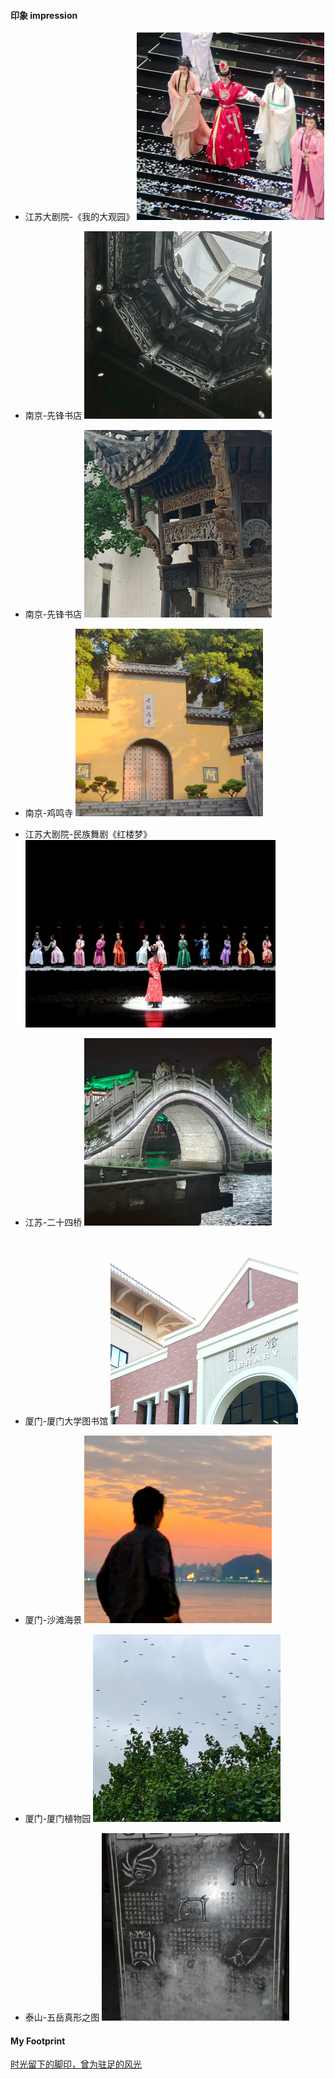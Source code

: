 #### 印象 impression

- 江苏大剧院-《我的大观园》
  <img src="contents/data/life/我的大观园.jpg" alt="居然看不到图片？" width="300" height="300">

- 南京-先锋书店
  <img src="contents/data/life/先锋书店.jpg" alt="居然看不到图片？" width="300" height="300">

- 南京-先锋书店
  <img src="contents/data/life/先锋书店2.jpg" alt="居然看不到图片？" width="300" height="300">

- 南京-鸡鸣寺
  <img src="contents/data/life/鸡鸣寺.jpg" alt="居然看不到图片？" width="300" height="300">

- 江苏大剧院-民族舞剧《红楼梦》
  <img src="contents/data/life/红楼梦舞剧.jpg" alt="居然看不到图片？" width="400" height="300">

- 江苏-二十四桥
  <img src="contents/data/life/二十四桥.jpg" alt="居然看不到图片？" width="300" height="300">

- 厦门-厦门大学图书馆
  <img src="contents/data/life/厦门大学图书馆.jpg" alt="居然看不到图片？" width="300" height="300">

- 厦门-沙滩海景
  <img src="contents/data/life/厦门海边.jpg" alt="居然看不到图片？" width="300" height="300">

- 厦门-厦门植物园
  <img src="contents/data/life/厦门植物园.jpg" alt="居然看不到图片？" width="300" height="300">

- 泰山-五岳真形之图
  <img src="contents/data/life/五岳真形.jpg" alt="居然看不到图片？" width="300" height="300">

#### My Footprint

[时光留下的脚印，曾为驻足的风光](https://www.kdocs.cn/l/cg3IdHctqLZA)
